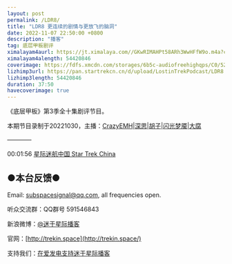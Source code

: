 ```yaml
---
layout: post
permalink: /LDR8/
title: "LDR8 更连续的剧情与更放飞的脑洞"
date: 2022-11-07 22:50:00 +0800
description: "播客"
tag: 底层甲板剧评
ximalayam4aurl: https://jt.ximalaya.com//GKwRIMAHPt58ARh3WwHFfW9o.m4a?channel=rss&amp;album_id=3135361&amp;track_id=584713012&amp;uid=6418191&amp;jt=https://audio.xmcdn.com/storages/08d9-audiofreehighqps/D0/11/GKwRIMAHPt58ARh3WwHFfW9o.m4a
ximalayam4alength: 54420846
coverimage: https://fdfs.xmcdn.com/storages/6b5c-audiofreehighqps/C0/52/GMCoOScHPt33AAUiwgHFfPkU.jpeg
lizhimp3url: https://pan.startrekcn.cn/d/upload/LostinTrekPodcast/LDR8.mp3
lizhimp3length: 54420846
duration: 37:50
havecoverimage: true
---  
```


《底层甲板》第3季全十集剧评节目。

本期节目录制于20221030，主播：[CrazyEMH](mailto:emh@trekin.space)\|[深思](mailto:deepthought@trekin.space)\|[胡子](https://weibo.com/p/1005051764117203)\|[闪光梦魇](https://space.bilibili.com/4326906)\|[大腐](https://weibo.com/u/5113590549)

————

00:01:56 [星际迷航中国 Star Trek China](https://startrekcn.cn/)

## ●本台反馈●

Email: [subspacesignal@qq.com](mailto:subspacesignal@qq.com), all frequencies open.

听众交流群：QQ群号 591546843

新浪微博：[@迷于星际播客](http://weibo.com/lostinst)

官网：[http://trekin.space](http://trekin.space/)

支持我们：[在爱发电支持迷于星际播客](https://afdian.net/@lostinst)
